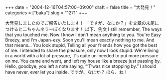 +++
date = "2004-12-16T04:57:00+09:00"
draft = false
title = "大発見！"
categories = ["baka"]
slug = "1271"
+++

大発見しましたのでご報告いたします！
「ですが、なにか？」を文章の末尾につけると二ちゃんネラーぽくなります！
以下、例文
I still remember,
The ways that you touched me.
Now I know I don't mean anything to you.
You're Easy Breezy, and I'm Japan-ezy.
Soon you'll mean exactly nothing to me.
And that means…
You look stupid,
Telling all your friends how you got the best of me.
I intended to share the pleasure, only now I look stupid.
We're living in a world with a lot of pressure,
It's quite un-needed to put more pressure on me.
You came and went, and left my house like a breeze just passing by.
Hello, goodbye, you left a note saying, “’T’was nice stopping by.”
I should have never, ever let you inside. ですが、なにか？
ほら、ね！
